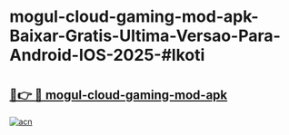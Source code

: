 # mogul-cloud-gaming-mod-apk-Baixar-Gratis-Ultima-Versao-Para-Android-IOS-2025-#lkoti

# <h2><a href="https://ainizakaria.my?title=mogul-cloud-gaming-mod-apk&ref=24M">🔗👉 🔴 mogul-cloud-gaming-mod-apk</a></h2>

[![acn](https://github.com/user-attachments/assets/0f9c940e-d8b0-45ae-aac7-cd30a18b3e1c)](https://ainizakaria.my?title=mogul-cloud-gaming-mod-apk&ref=24M)

